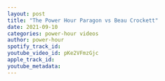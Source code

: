 ```yaml
---
layout: post
title: "The Power Hour Paragon vs Beau Crockett"
date: 2021-09-10
categories: power-hour videos
author: power-hour
spotify_track_id: 
youtube_video_id: pKe2VFmzGjc
apple_track_id: 
youtube_metadata: 
---
```

